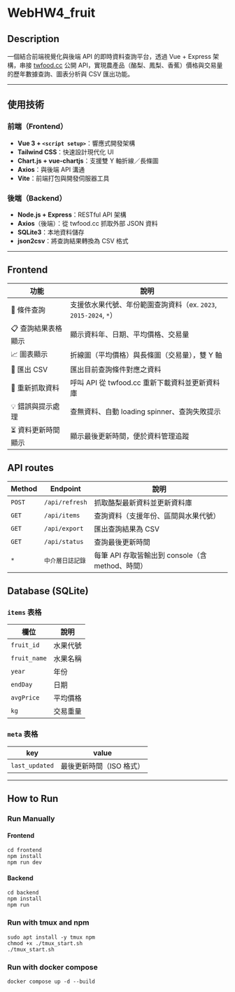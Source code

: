 # WebHW4_fruit

## Description

一個結合前端視覺化與後端 API 的即時資料查詢平台，透過 Vue + Express 架構，串接 [twfood.cc](https://www.twfood.cc) 公開 API，實現農產品（酪梨、鳳梨、香蕉）價格與交易量的歷年數據查詢、圖表分析與 CSV 匯出功能。

---

## 使用技術
### 前端（Frontend）
- **Vue 3 + `<script setup>`**：響應式開發架構
- **Tailwind CSS**：快速設計現代化 UI
- **Chart.js + vue-chartjs**：支援雙 Y 軸折線／長條圖
- **Axios**：與後端 API 溝通
- **Vite**：前端打包與開發伺服器工具

### 後端（Backend）
- **Node.js + Express**：RESTful API 架構
- **Axios**（後端）：從 twfood.cc 抓取外部 JSON 資料
- **SQLite3**：本地資料儲存
- **json2csv**：將查詢結果轉換為 CSV 格式

---

## Frontend
| 功能                     | 說明 |
|--------------------------|------|
| 🔎 條件查詢              | 支援依水果代號、年份範圍查詢資料（ex. `2023`, `2015-2024`, `*`） |
| 📋 查詢結果表格顯示      | 顯示資料年、日期、平均價格、交易量 |
| 📈 圖表顯示              | 折線圖（平均價格）與長條圖（交易量），雙 Y 軸 |
| 📄 匯出 CSV              | 匯出目前查詢條件對應之資料 |
| 🔁 重新抓取資料          | 呼叫 API 從 twfood.cc 重新下載資料並更新資料庫 |
| 💡 錯誤與提示處理        | 查無資料、自動 loading spinner、查詢失敗提示 |
| ⏳ 資料更新時間顯示      | 顯示最後更新時間，便於資料管理追蹤 |

## API routes
| Method | Endpoint           | 說明 |
|--------|--------------------|------|
| `POST` | `/api/refresh`     | 抓取酪梨最新資料並更新資料庫 |
| `GET`  | `/api/items`       | 查詢資料（支援年份、區間與水果代號） |
| `GET`  | `/api/export`      | 匯出查詢結果為 CSV |
| `GET`  | `/api/status`      | 查詢最後更新時間 |
| `*`    | `中介層日誌記錄`   | 每筆 API 存取皆輸出到 console（含 method、時間） |


## Database (SQLite)
### `items` 表格

| 欄位         | 說明         |
|--------------|--------------|
| `fruit_id`   | 水果代號     |
| `fruit_name` | 水果名稱     |
| `year`       | 年份         |
| `endDay`     | 日期         |
| `avgPrice`   | 平均價格     |
| `kg`         | 交易重量     |

### `meta` 表格

| key            | value                        |
|----------------|------------------------------|
| `last_updated` | 最後更新時間（ISO 格式）     |

---
## How to Run

### Run Manually
#### Frontend
```
cd frontend
npm install
npm run dev
```
#### Backend
```
cd backend
npm install
npm run
```

### Run with tmux and npm
```
sudo apt install -y tmux npm
chmod +x ./tmux_start.sh
./tmux_start.sh
```

### Run with docker compose
```
docker compose up -d --build
```